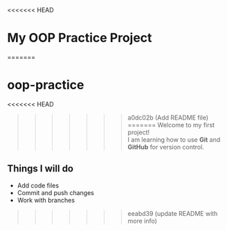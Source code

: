 <<<<<<< HEAD
# My OOP Practice Project
=======
# oop-practice
<<<<<<< HEAD
>>>>>>> a0dc02b (Add README file)
=======
Welcome to my first project!  
I am learning how to use **Git** and **GitHub** for version control.

## Things I will do
- Add code files
- Commit and push changes
- Work with branches
>>>>>>> eeabd39 (update README with more info)
